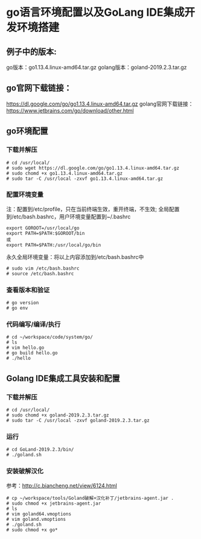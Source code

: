 go语言环境配置以及GoLang IDE集成开发环境搭建
===========================


## 例子中的版本:

go版本：go1.13.4.linux-amd64.tar.gz
golang版本：goland-2019.2.3.tar.gz

## go官网下载链接：

https://dl.google.com/go/go1.13.4.linux-amd64.tar.gz
golang官网下载链接：
https://www.jetbrains.com/go/download/other.html


## go环境配置

### 下载并解压

	# cd /usr/local/
	# sudo wget https://dl.google.com/go/go1.13.4.linux-amd64.tar.gz
	# sudo chomd +x go1.13.4.linux-amd64.tar.gz
	# sudo tar -C /usr/local -zxvf go1.13.4.linux-amd64.tar.gz

### 配置环境变量

注：配置到/etc/profile，只在当前终端生效，重开终端，不生效;
全局配置到/etc/bash.bashrc，用户环境变量配置到~/.bashrc

	export GOROOT=/usr/local/go
	export PATH=$PATH:$GOROOT/bin
	或
	export PATH=$PATH:/usr/local/go/bin

永久全局环境变量：将以上内容添加到/etc/bash.bashrc中

	# sudo vim /etc/bash.bashrc
	# source /etc/bash.bashrc

### 查看版本和验证

	# go version
	# go env

### 代码编写/编译/执行

	# cd ~/workspace/code/system/go/
	# ls
	# vim hello.go 
	# go build hello.go 
	# ./hello 

## Golang IDE集成工具安装和配置

### 下载并解压

	# cd /usr/local/
	# sudo chomd +x goland-2019.2.3.tar.gz
	# sudo tar -C /usr/local -zxvf goland-2019.2.3.tar.gz

### 运行

	# cd GoLand-2019.2.3/bin/
	# ./goland.sh

### 安装破解汉化

参考：http://c.biancheng.net/view/6124.html

	# cp ~/workspace/tools/Goland破解+汉化补丁/jetbrains-agent.jar .
	# sudo chmod +x jetbrains-agent.jar 
	# ls
	# vim goland64.vmoptions
	# vim goland.vmoptions 
	# ./goland.sh
	# sudo chmod +x go*
